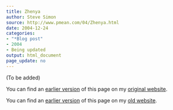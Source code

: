 ```yaml
---
title: Zhenya
author: Steve Simon
source: http://www.pmean.com/04/Zhenya.html
date: 2004-12-24
categories:
- "*Blog post"
- 2004
- Being updated
output: html_document
page_update: no
---
```


(To be added)

<!---More--->

You can find an [earlier version](http://www.pmean.com/04/acuity.html) of this page on my [original website](http://www.pmean.com/original_site.html).

You can find an [earlier version][sim1] of this page on my [old website][sim2].

[sim1]: http://www.pmean.com/04/Zhenya.html
[sim2]: http://new.pmean.com/zhenya/
